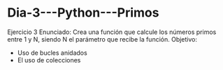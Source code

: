 # Dia-3---Python---Primos

Ejercicio 3
Enunciado: Crea una función que calcule los números primos entre 1 y N, siendo N el parámetro que recibe la función.
Objetivo: 
- Uso de bucles anidados
- El uso de colecciones
